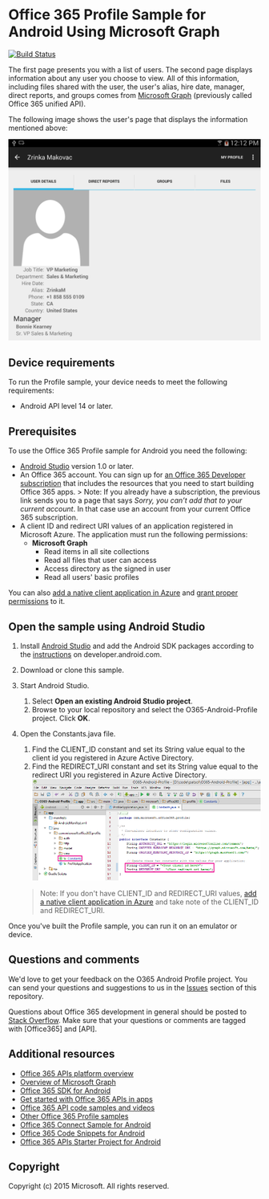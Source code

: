 # Office 365 Profile Sample for Android Using Microsoft Graph
[![Build Status](https://travis-ci.org/OfficeDev/O365-Android-Microsoft-Graph-Profile.svg?branch=master)](https://travis-ci.org/OfficeDev/O365-Android-Microsoft-Graph-Profile)

The first page presents you with a list of users. The second page displays information about any user you choose to view. All of this information, including files shared with the user, the user's alias, hire date, manager, direct reports, and groups comes from [Microsoft Graph](http://graph.microsoft.io/ "Overview of Microsoft Graph") (previously called Office 365 unified API).

The following image shows the user's page that displays the information mentioned above:

![Office 365 Profile sample](/readme-images/O365-Android-Profile-Thumbnail.png)

## Device requirements

To run the Profile sample, your device needs to meet the following requirements:

* Android API level 14 or later.
 
## Prerequisites

To use the Office 365 Profile sample for Android you need the following:

* [Android Studio](http://developer.android.com/sdk/index.html) version 1.0 or later.
* An Office 365 account. You can sign up for [an Office 365 Developer subscription](https://portal.office.com/Signup/Signup.aspx?OfferId=6881A1CB-F4EB-4db3-9F18-388898DAF510&DL=DEVELOPERPACK&ali=1#0) that includes the resources that you need to start building Office 365 apps.
      > Note: If you already have a subscription, the previous link sends you to a page that says *Sorry, you can’t add that to your current account*. In that case use an account from your current Office 365 subscription.
* A client ID and redirect URI values of an application registered in Microsoft Azure. The application must run the   following permissions:
    * **Microsoft Graph**
        * Read items in all site collections
        * Read all files that user can access
        * Access directory as the signed in user
        * Read all users' basic profiles

You can also [add a native client application in Azure](https://msdn.microsoft.com/library/azure/dn132599.aspx#BKMK_Adding) and [grant proper permissions](https://github.com/OfficeDev/O365-Android-Profile/wiki/Grant-permissions-to-the-Profile-application-in-Azure) to it.

## Open the sample using Android Studio

1. Install [Android Studio](http://developer.android.com/tools/studio/index.html#install-updates) and add the Android SDK packages according to the [instructions](http://developer.android.com/sdk/installing/adding-packages.html) on developer.android.com.
2. Download or clone this sample.
3. Start Android Studio.
	1. Select **Open an existing Android Studio project**.
	2. Browse to your local repository and select the O365-Android-Profile project. Click **OK**.
4. Open the Constants.java file.
	1. Find the CLIENT\_ID constant and set its String value equal to the client id you registered in Azure Active Directory.
	2. Find the REDIRECT\_URI constant and set its String value equal to the redirect URI you registered in Azure Active Directory.
    ![Office 365 Profile sample](/readme-images/O365-Android-Profile-Constants.png "Client ID and Redirect URI values in Constants file")

    > Note: If you don't have CLIENT\_ID and REDIRECT\_URI values, [add a native client application in Azure](https://msdn.microsoft.com/library/azure/dn132599.aspx#BKMK_Adding) and take note of the CLIENT\_ID and REDIRECT_URI.

Once you've built the Profile sample, you can run it on an emulator or device.

## Questions and comments

We'd love to get your feedback on the O365 Android Profile project. You can send your questions and suggestions to us in the [Issues](https://github.com/OfficeDev/O365-Android-Profile/issues) section of this repository.

Questions about Office 365 development in general should be posted to [Stack Overflow](http://stackoverflow.com/questions/tagged/Office365+API). Make sure that your questions or comments are tagged with [Office365] and [API].
  
## Additional resources

* [Office 365 APIs platform overview](https://msdn.microsoft.com/office/office365/howto/platform-development-overview)
* [Overview of Microsoft Graph](http://graph.microsoft.io/)
* [Office 365 SDK for Android](https://github.com/OfficeDev/Office-365-SDK-for-Android)
* [Get started with Office 365 APIs in apps](https://msdn.microsoft.com/office/office365/howto/getting-started-Office-365-APIs)
* [Office 365 API code samples and videos](https://msdn.microsoft.com/office/office365/howto/starter-projects-and-code-samples)
* [Other Office 365 Profile samples](https://github.com/OfficeDev?utf8=%E2%9C%93&query=Profile)
* [Office 365 Connect Sample for Android](https://github.com/OfficeDev/O365-Android-Connect)
* [Office 365 Code Snippets for Android](https://github.com/OfficeDev/O365-Android-Snippets)
* [Office 365 APIs Starter Project for Android](https://github.com/OfficeDev/O365-Android-Start)

## Copyright
Copyright (c) 2015 Microsoft. All rights reserved.
